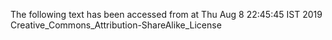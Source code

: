 The following text has been accessed from at Thu Aug 8 22:45:45 IST 2019
Creative_Commons_Attribution-ShareAlike_License
